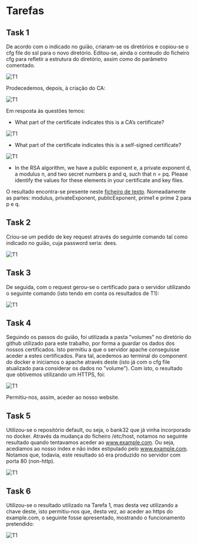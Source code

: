 # Tarefas

## Task 1

De acordo com o indicado no guião, criaram-se os diretórios e copiou-se o cfg file do ssl para o novo diretório. Editou-se, ainda o conteudo do ficheiro cfg para refletir a estrutura do diretório, assim como do parâmetro comentado.

![T1](images/L/T1/Screenshot%202022-01-21%20at%2014.56.12.png)

Prodecedemos, depois, à criação do CA:

![T1](images/L/T1/Screenshot%202022-01-21%20at%2015.00.17.png)

Em resposta às questões temos:

- What part of the certificate indicates this is a CA’s certificate?

![T1](images/L/T1/Screenshot%202022-01-21%20at%2015.05.49.png)

- What part of the certificate indicates this is a self-signed certificate?

![T1](images/L/T1/Screenshot%202022-01-21%20at%2015.06.49.png)

- In the RSA algorithm, we have a public exponent e, a private exponent d, a modulus n, and two secret numbers p and q, such that n = pq. Please identify the values for these elements in your certificate and key files.

O resultado encontra-se presente neste [ficheiro de texto](https://git.fe.up.pt/fsi/fsi2122/m03g09/-/blob/main/images/L/rsa_data.txt). Nomeadamente as partes: modulus, privateExponent, publicExponent, prime1 e prime 2 para p e q.

## Task 2

Criou-se um pedido de key request através do seguinte comando tal como indicado no guião, cuja password seria: dees.

![T1](images/L/Screenshot%202022-01-21%20at%2015.22.41.png)

## Task 3

De seguida, com o request gerou-se o certificado para o servidor utilizando o seguinte comando (isto tendo em conta os resultados de T1):

![T1](images/L/Screenshot%202022-01-21%20at%2015.33.35.png)

## Task 4

Seguindo os passos do guião, foi utilizada a pasta "volumes" no diretório do github utilizado para este trabalho, por forma a guardar os dados dos nossos certificados. Isto permitiu a que o servidor apache conseguisse aceder a estes certificados. Para tal, acedemos ao terminal do component do docker e iniciamos o apache através deste (isto já com o cfg file atualizado para considerar os dados no "volume"). Com isto, o resultado que obtivemos utilizando um HTTPS, foi: 

![T1](images/L/Screenshot%202022-01-21%20at%2016.17.19.png)

Permitiu-nos, assim, aceder ao nosso website.

## Task 5

Utilizou-se o repositório default, ou seja, o bank32 que já vinha incorporado no docker. Através da mudança do ficheiro /etc/host, notamos no seguinte resultado quando tentavamos aceder ao www.example.com. Ou seja, acediamos ao nosso index e não index estipulado pelo www.example.com. Notamos que, todavia, este resultado só era produzido no servidor com porta 80 (non-http).

![T1](images/L/Screenshot%202022-01-21%20at%2016.37.28.png)

## Task 6

Utilizou-se o resultado utilizado na Tarefa 1, mas desta vez utilizando a chave deste, isto permitiu-nos que, desta vez, ao aceder ao https do example.com, o seguinte fosse apresentado, mostrando o funcionamento pretendido:

![T1](images/L/working.png.png)
